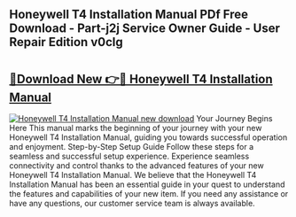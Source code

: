 ## Honeywell T4 Installation Manual PDf Free Download - Part-j2j Service Owner Guide - User Repair Edition v0clg

# <h2><a href="http://bc35459.oget.top/?id=Honeywell+T4+Installation+Manual">🔗Download New 👉🔴 Honeywell T4 Installation Manual</a></h2>

[![Honeywell T4 Installation Manual new download](https://i.imgur.com/5g1atiW.png)](http://bc35459.oget.top/?id=Honeywell+T4+Installation+Manual)
Your Journey Begins Here This manual marks the beginning of your journey with your new Honeywell T4 Installation Manual, guiding you towards successful operation and enjoyment. Step-by-Step Setup Guide Follow these steps for a seamless and successful setup experience. Experience seamless connectivity and control thanks to the advanced features of your new Honeywell T4 Installation Manual. We believe that the Honeywell T4 Installation Manual has been an essential guide in your quest to understand the features and capabilities of your new item. If you need any assistance or have any questions, our customer service team is always available.
